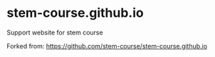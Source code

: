 # stem-course.github.io
Support website for stem course

Forked from: https://github.com/stem-course/stem-course.github.io
